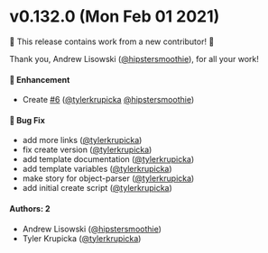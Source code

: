 # v0.132.0 (Mon Feb 01 2021)

:tada: This release contains work from a new contributor! :tada:

Thank you, Andrew Lisowski ([@hipstersmoothie](https://github.com/hipstersmoothie)), for all your work!

#### 🚀 Enhancement

- Create [#6](https://github.com/intuit/devtools-ds/pull/6) ([@tylerkrupicka](https://github.com/tylerkrupicka) [@hipstersmoothie](https://github.com/hipstersmoothie))

#### 🐛 Bug Fix

- add more links ([@tylerkrupicka](https://github.com/tylerkrupicka))
- fix create version ([@tylerkrupicka](https://github.com/tylerkrupicka))
- add template documentation ([@tylerkrupicka](https://github.com/tylerkrupicka))
- add template variables ([@tylerkrupicka](https://github.com/tylerkrupicka))
- make story for object-parser ([@tylerkrupicka](https://github.com/tylerkrupicka))
- add initial create script ([@tylerkrupicka](https://github.com/tylerkrupicka))

#### Authors: 2

- Andrew Lisowski ([@hipstersmoothie](https://github.com/hipstersmoothie))
- Tyler Krupicka ([@tylerkrupicka](https://github.com/tylerkrupicka))
